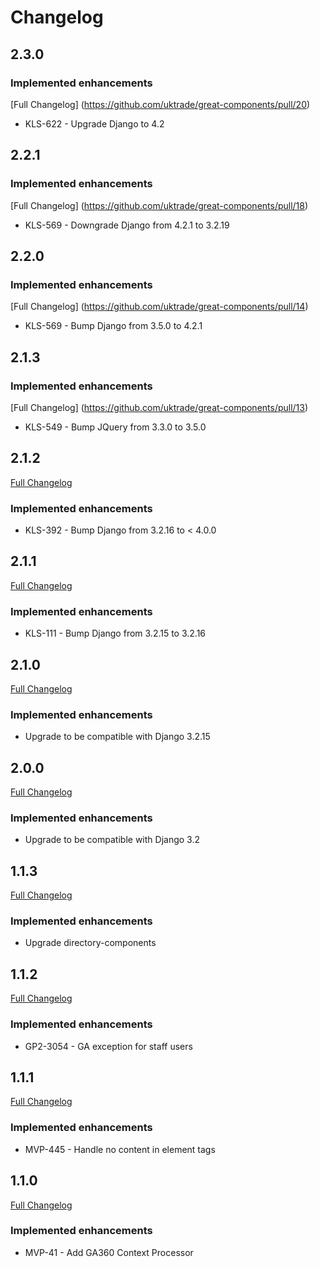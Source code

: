 # Changelog

## 2.3.0
### Implemented enhancements
[Full Changelog] (https://github.com/uktrade/great-components/pull/20)
- KLS-622 - Upgrade Django to 4.2

## 2.2.1
### Implemented enhancements
[Full Changelog] (https://github.com/uktrade/great-components/pull/18)
- KLS-569 - Downgrade Django from 4.2.1 to 3.2.19

## 2.2.0
### Implemented enhancements
[Full Changelog] (https://github.com/uktrade/great-components/pull/14)
- KLS-569 - Bump Django from 3.5.0 to 4.2.1

## 2.1.3
### Implemented enhancements
[Full Changelog] (https://github.com/uktrade/great-components/pull/13)
- KLS-549 - Bump JQuery from 3.3.0 to 3.5.0

## 2.1.2
[Full Changelog](https://github.com/uktrade/great-components/pull/10)
### Implemented enhancements
- KLS-392 - Bump Django from 3.2.16 to < 4.0.0

## 2.1.1
[Full Changelog](https://github.com/uktrade/great-components/pull/10)
### Implemented enhancements
- KLS-111 - Bump Django from 3.2.15 to 3.2.16

## 2.1.0
[Full Changelog](https://github.com/uktrade/great-components/pull/9)
### Implemented enhancements
- Upgrade to be compatible with Django 3.2.15

## 2.0.0
[Full Changelog](https://github.com/uktrade/great-components/pull/7)
### Implemented enhancements
- Upgrade to be compatible with Django 3.2

## 1.1.3
[Full Changelog](https://github.com/uktrade/great-components/pull/5)
### Implemented enhancements
- Upgrade directory-components

## 1.1.2
[Full Changelog](https://github.com/uktrade/great-components/pull/4)
### Implemented enhancements
- GP2-3054 - GA exception for staff users

## 1.1.1
[Full Changelog](https://github.com/uktrade/great-components/pull/3)
### Implemented enhancements
- MVP-445 - Handle no content in element tags


## 1.1.0
[Full Changelog](https://github.com/uktrade/great-components/pull/2)
### Implemented enhancements
- MVP-41 - Add GA360 Context Processor
